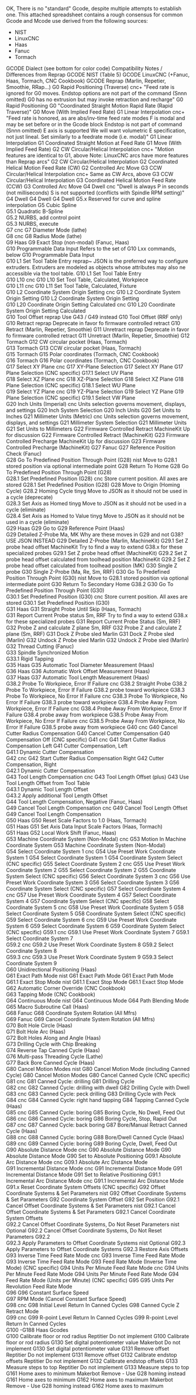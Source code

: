 OK, There is no "standard" Gcode, despite multiple attempts to establish one. This attached spreadsheet contains a rough consensus for common Gcode and Mcode use derived from the following sources:

- NIST
- LinuxCNC
- Haas 
- Fanuc
- Tormach


GCODE	Dialect (see bottom for color code)	Compatibility	Notes / Differences from Reprap	GCODE	NIST (Table 5)	GCODE	LinuxCNC (+Fanuc, Haas, Tormach, CNC Cookbook)	GCODE	Reprap (Marlin, Repetier, Smoothie, RRap…)
G0	Rapid Positioning (Traverse)	cnc+	"Feed rate is ignored for G0 moves.
Endstop options are not part of the command (Snnn omitted) 
G0 has no extrusion but may invoke retraction and recharge"	G0	Rapid Positioning	G0	"Coordinated Straight Motion Rapid Rate 
(Rapid Traverse)"	G0	Move (With Implied Feed Rate)
G1	Linear Interpolation	cnc+	"Feed rate is honored, as are abs/inv-time feed rate modes
F is modal and may be set before or in the Gcode block
Endstop is not part of command (Snnn omitted)
E axis is supported
We will want volumetric E specification, not just lineal. 
Set similarly to a feedrate mode (i.e. modal)"	G1	Linear Interpolation	G1	Coordinated Straight Motion at Feed Rate	G1	Move (With Implied Feed Rate)
G2	CW Circular/Helical Interpolation	cnc+	"Motion features are identical to G1, above
Note: LinuxCNC arcs have more features than Reprap arcs"	G2	CW Circular/Helical Interpolation	G2	Coordinated Helical Motion Feed Rate (CW)	G2	Controlled Arc Move
G3	CCW Circular/Helical Interpolation	cnc+	Same as CW Arcs, above	G3	CCW Circular/Helical Interpolation	G3	Coordinated Helical Motion Feed Rate (CCW)	G3	Controlled Arc Move
G4	Dwell	cnc	"Dwell is always P in seconds (not milliseconds)
S is not supported (conflicts with Spindle RPM setting)"	G4	Dwell	G4	Dwell	G4	Dwell
G5.x	<reserved>		Reserved for curve and spline  interpolation			G5	Cubic Spline		
						G5.1	Quadratic B-Spline		
						G5.2	NURBS, add control point		
						G5.3	NURBS, execute		
G7	<reserved>	cnc				G7	Diameter Mode (lathe)		
G8	<reserved>	cnc				G8	Radius Mode (lathe)		
G9	<reserved>	Haas				G9	Exact Stop (non-modal) (Fanuc, Haas)		
G10	Programmable Data Input		Refers to the set of G10 Lxx commands, below			G10	Programmable Data Input		
G10 L1	Set Tool Table Entry	reprap~	JSON is the preferred way to configure extruders. Extruders are modeled as objects whose attributes may also ne accessible via the tool table.			G10 L1	Set Tool Table Entry		
G10 L10	<reserved>	cnc				G10 L10	Set Tool Table, Calculated, Workpiece		
G10 L11	<reserved>	cnc				G10 L11	Set Tool Table, Calculated, Fixture		
G10 L2	Coordinate System Origin Setting	cnc		G10 L2	Coordinate System Origin Setting	G10 L2	Coordinate System Origin Setting		
G10 L20	Coordinate Origin Setting Calculated	cnc				G10 L20	Coordinate System Origin Setting Calculated		
G10	Tool Offset	reprap	Use G43 / G49 instead					G10	Tool Offset (RRF only)
G10	Retract	reprap	Deprecate in favor fo firmware controlled retract					G10	Retract (Marlin, Repetier, Smoothie)
G11	Unretract	reprap	Deprecate in favor fo firmware controlled retract					G11	Unretract (Marlin, Repetier, Smoothie)
G12	<reserved>	Tormach				G12	CW circular pocket (Haas, Tormach)		
G13	<reserved>	Tormach				G13	CCW circular pocket (Haas, Tormach)		
G15	<reserved>	Tormach				G15	Polar coordinates (Tormach, CNC Cookbook)		
G16	<reserved>	Tormach				G16	Polar coordinates (Tormach, CNC Cookbook)		
G17	Select XY Plane	cnc		G17	XY-Plane Selection	G17	Select XY Plane	G17	Plane Selection (CNC specific)
						G17.1	Select UV Plane		
G18	Select XZ Plane	cnc		G18	XZ-Plane Selection	G18	Select XZ Plane	G18	Plane Selection (CNC specific)
						G18.1	Select WU Plane		
G19	Select YZ Plane	cnc		G19	YZ-Plane Selection	G19	Select YZ Plane	G19	Plane Selection (CNC specific)
						G19.1	Select VW Plane		
G20	Inch Units (Imperial)	cnc	Units selection governs movement, displays, and settings	G20	Inch System Selection	G20	Inch Units	G20	Set Units to Inches
G21	Millimeter Units (Metric)	cnc	Units selection governs movement, displays, and settings	G21	Millimeter System Selection	G21	Millimeter Units	G21	Set Units to Millimeters
G22	Firmware Controlled Retract	MachineKit	Up for discussion					G22	Firmware Controlled Retract (MachineKit)
G23	Firmware Controlled Precharge	MachineKit	Up for discussion					G23	Firmware Controlled Precharge (MachineKit)
G27	<reserved>	Fanuc				G27	Reference Position Check (Fanuc)		
G28	Go To Predefined Position Through Point (G28)	nist	Move to G28.1 stored position via optional intermediate point	G28	Return To Home	G28	Go To Predefined Position Through Point (G28)		
G28.1	Set Predefined Position (G28)	cnc	Store current position. All axes are stored			G28.1	Set Predefined Position (G28)	G28	Move to Origin (Homing Cycle)
G28.2	Homing Cycle	tinyg	Move to JSON as it should not be used in a cycle (deprecate)						
G28.3	Set Axis as Homed	tinyg	Move to JSON as it should not be used in a cycle (eliminate)						
G28.4 	Set Axis as Homed to Value	tinyg	Move to JSON as it should not be used in a cycle (eliminate)						
G29	<reserved>	Haas				G29	Go to G29 Reference Point (Haas)		
G29	Detailed Z-Probe	Ma, MK	Why are these moves in G29 and not G38? USE JSON INSTEAD					G29	Detailed Z-Probe (Marlin, MachineKit)
G29.1	Set Z probe head offset	MachineKit	Try to find a way to extend G38.x for these specialized probes					G29.1	Set Z probe head offset (MachineKit)
G29.2	Set Z probe head offset calculated from toolhead position	MachineKit						G29.2	Set Z probe head offset calculated from toolhead position (MK)
G30	Single Z probe							G30	Single Z-Probe (Ma, Re, Sm, RRF)
G30	Go To Predefined Position Through Point (G30)	nist	Move to G28.1 stored position via optional intermediate point	G30	Return To Secondary Home G38.2	G30	Go To Predefined Position Through Point (G30)		
G30.1	Set Predefined Position (G30)	cnc	Store current position. All axes are stored			G30.1	Set Predefined Position (G30)		
G31	<reserved>	Haas				G31	Straight Probe Until Skip (Haas, Tormach)		
G31	Report Current Probe status	Sm, RRF	Try to find a way to extend G38.x for these specialized probes					G31	Report Current Probe Status (Sm, RRF)
G32	Probe Z and calculate Z plane	Sm, RRF						G32	Probe Z and calculate Z plane (Sm, RRF)
G31	Dock Z Probe sled	Marlin						G31	Dock Z Probe sled (Marlin)
G32	Undock Z Probe sled	Marlin						G32	Undock Z Probe sled (Marlin)
						G32	Thread Cutting (Fanuc)		
						G33	Spindle Synchronized Motion		
						G33.1	Rigid Tapping		
G35	<reserved>	Haas				G35	Automatic Tool Diameter Measurement (Haas)		
G36	<reserved>	Haas				G36	Automatic Work Offset Measurement (Haas)		
G37	<reserved>	Haas				G37	Automatic Tool Length Measurement (Haas)		
G38.2	Probe To Workpiece, Error If Failure	cnc		G38.2	Straight Probe	G38.2	Probe To Workpiece, Error If Failure	G38.2	probe toward workpiece
G38.3	Probe To Workpiece, No Error If Failure	cnc				G38.3	Probe To Workpiece, No Error If Failure	G38.3	probe toward workpiece
G38.4	Probe Away From Workpiece, Error If Failure	cnc				G38.4	Probe Away From Workpiece, Error If Failure	G38.4	probe away from workpiece
G38.5	Probe Away From Workpiece, No Error If Failure	cnc				G38.5	Probe Away From Workpiece, No Error If Failure	G38.5	probe away from workpiece
G40	<reserved>	cnc		G40	Cancel Cutter Radius Compensation	G40	Cancel Cutter Compensation	G40	Compensation Off (CNC specific)
G41	<reserved>	cnc		G41	Start Cutter Radius Compensation Left	G41	Cutter Compensation, Left		
						G41.1	Dynamic Cutter Compensation		
G42	<reserved>	cnc		G42	Start Cutter Radius Compensation Right	G42	Cutter Compensation, Right		
						G42.1	Dynamic Cutter Compensation		
G43	Tool Length Compensation	cnc		G43	Tool Length Offset (plus)	G43	Use Tool Length Offset from Tool Table		
						G43.1	Dynamic Tool Length Offset		
						G43.2	Apply additional Tool Length Offset		
						G44	Tool Length Compensation, Negative (Fanuc, Haas)		
G49	Cancel Tool Length Compensation	cnc		G49	Cancel Tool Length Offset	G49	Cancel Tool Length Compensation		
G50	<reserved>	Haas				G50	Reset Scale Factors to 1.0 (Haas, Tormach)		
G51	<reserved>	Haas				G51	Set Axis Data Input Scale Factors (Haas, Tormach)		
G51	<reserved>	Haas				G52	Local Work Shift (Fanuc, Haas)		
G53	Machine Coordinate System (Non-Modal)	cnc		G53	Motion In Machine Coordinate System	G53	Machine Coordinate System (Non-Modal)		
G54	Select Coordinate System 1	cnc		G54	Use Preset Work Coordinate System 1	G54	Select Coordinate System 1	G54	Coordinate System Select (CNC specific)
G55	Select Coordinate System 2	cnc		G55	Use Preset Work Coordinate System 2	G55	Select Coordinate System 2	G55	Coordinate System Select (CNC specific)
G56	Select Coordinate System 3	cnc		G56	Use Preset Work Coordinate System 3	G56	Select Coordinate System 3	G56	Coordinate System Select (CNC specific)
G57	Select Coordinate System 4	cnc		G57	Use Preset Work Coordinate System 4	G57	Select Coordinate System 4	G57	Coordinate System Select (CNC specific)
G58	Select Coordinate System 5	cnc		G58	Use Preset Work Coordinate System 5	G58	Select Coordinate System 5	G58	Coordinate System Select (CNC specific)
G59	Select Coordinate System 6	cnc		G59	Use Preset Work Coordinate System 6	G59	Select Coordinate System 6	G59	Coordinate System Select (CNC specific)
G59.1	<reserved>	cnc		G59.1	Use Preset Work Coordinate System 7	G59.1	Select Coordinate System 7		
G59.2	<reserved>	cnc		G59.2	Use Preset Work Coordinate System 8	G59.2	Select Coordinate System 8		
G59.3	<reserved>	cnc		G59.3	Use Preset Work Coordinate System 9	G59.3	Select Coordinate System 9		
						G60	Unidirectional Positioning (Haas)		
G61	Exact Path Mode	nist		G61	Exact Path Mode	G61	Exact Path Mode		
G61.1	Exact Stop Mode	nist		G61.1	Exact Stop Mode	G61.1	Exact Stop Mode		
						G62	Automatic Corner Override (CNC Cookbook)		
						G63	Tapping Mode (CNC Cookbook)		
G64	Continuous Mode	nist		G64	Continuous Mode	G64	Path Blending Mode		
						G65	Macro Subroutine Call (Haas)		
G68	<reserved>	Fanuc				G68	Coordinate System Rotation (All Mfrs)		
G69	<reserved>	Fanuc				G69	Cancel Coordinate System Rotation (All Mfrs)		
						G70	Bolt Hole Circle (Haas)		
						G71	Bolt Hole Arc (Haas)		
						G72	Bolt Holes Along and Angle (Haas)		
						G73	Drilling Cycle with Chip Breaking		
						G74	Reverse Tap Canned Cycle (Haas)		
						G76	Multi-pass Threading Cycle (Lathe)		
						G77	Back Bore Canned Cycle (Haas)		
G80	Cancel Motion Modes	nist		G80	Cancel Motion Mode (including Canned Cycle)	G80	Cancel Motion Modes	G80	Cancel Canned Cycle (CNC specific)
G81	<reserved>	cnc		G81	Canned Cycle: drilling	G81	Drilling Cycle		
G82	<reserved>	cnc		G82	Canned Cycle: drilling with dwell	G82	Drilling Cycle with Dwell		
G83	<reserved>	cnc		G83	Canned Cycle: peck drilling	G83	Drilling Cycle with Peck		
G84	<reserved>	cnc		G84	Canned Cycle: right hand tapping	G84	Tapping Canned Cycle (Haas)		
G85	<reserved>	cnc		G85	Canned Cycle: boring	G85	Boring Cycle, No Dwell, Feed Out		
G86	<reserved>	cnc		G86	Canned Cycle: boring	G86	Boring Cycle, Stop, Rapid Out		
G87	<reserved>	cnc		G87	Canned Cycle: back boring	G87	Bore/Manual Retract Canned Cycle (Haas)		
G88	<reserved>	cnc		G88	Canned Cycle: boring	G88	Bore/Dwell Canned Cycle (Haas)		
G89	<reserved>	cnc		G89	Canned Cycle: boring	G89	Boring Cycle, Dwell, Feed Out		
G90	Absolute Distance Mode	cnc		G90	Absolute Distance Mode	G90	Absolute Distance Mode	G90	Set to Absolute Positioning
G09.1	Absolute Arc Distance Mode	cnc				G09.1	Absolute Arc Distance Mode		
G91	Incremental Distance Mode	cnc		G91	Incremental Distance Mode	G91	Incremental Distance Mode	G91	Set to Relative Positioning
G91.1	Incremental Arc Distance Mode	cnc				G91.1	Incremental Arc Distance Mode		
								G91.x	Reset Coordinate System Offsets (CNC specific)
G92	Offset Coordinate Systems & Set Parameters	nist		G92	Offset Coordinate Systems & Set Parameters	G92	Coordinate System Offset	G92	Set Position
G92.1	Cancel Offset Coordinate Systems & Set Parameters	nist		G92.1	Cancel Offset Coordinate Systems & Set Parameters	G92.1	Cancel Coordinate System Offsets		
G92.2	Cancel Offset Coordinate Systems, Do Not Reset Parameters	nist	Optional	G92.2	Cancel Offset Coordinate Systems, Do Not Reset Parameters	G92.2			
G92.3	Apply Parameters to Offset Coordinate Systems	nist	Optional	G92.3	Apply Parameters to Offset Coordinate Systems	G92.3	Restore Axis Offsets		
G93	Inverse Time Feed Rate Mode	cnc		G93	Inverse Time Feed Rate Mode	G93	Inverse Time Feed Rate Mode	G93	Feed Rate Mode (Inverse Time Mode) (CNC specific)
G94	Units Per Minute Feed Rate Mode	cnc		G94	Units Per Minute Feed Rate Mode	G94	Units Per Minute Feed Rate Mode	G94	Feed Rate Mode (Units per Minute) (CNC specific)
G95	<reserved>					G95	Units Per Revolution Feed Rate Mode		
G96	<reserved>					G96	Constant Surface Speed		
						G97	RPM Mode (Cancel Constant Surface Speed)		
G98	<reserved>	cnc		G98	Initial Level Return In Canned Cycles	G98	Canned Cycle Z Retract Mode		
G99	<reserved>	cnc		G99	R-point Level Return In Canned Cycles	G99	R-point Level Return In Canned Cycles		
						G100 -G188	Haas Gcodes		
G100	Calibrate floor or rod radius	Reptitier	Do not implement					G100	Calibrate floor or rod radius
G130	Set digital potentiometer value	Makerbot	Do not implement					G130	Set digital potentiometer value
G131	Remove offset	Reptitier	Do not implement					G131	Remove offset
G132	Calibrate endstop offsets	Reptitier	Do not implement					G132	Calibrate endstop offsets
G133	Measure steps to top	Reptitier	Do not implement					G133	Measure steps to top
G161	Home axes to minimum	Makerbot	Remove - Use G28 homing instead					G161	Home axes to minimum
G162	Home axes to maximum	Makerbot	Remove - Use G28 homing instead					G162	Home axes to maximum